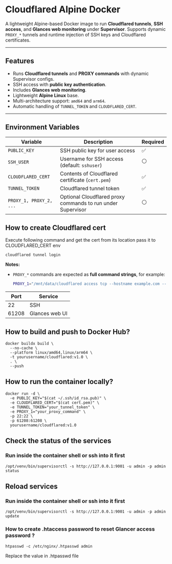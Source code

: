 # Cloudflared Alpine Docker

A lightweight Alpine-based Docker image to run **Cloudflared tunnels**, **SSH access**, and **Glances web monitoring** under **Supervisor**. Supports dynamic `PROXY_*` tunnels and runtime injection of SSH keys and Cloudflared certificates.

---

## Features

- Runs **Cloudflared tunnels** and **PROXY commands** with dynamic Supervisor configs.
- SSH access with **public key authentication**.
- Includes **Glances web monitoring**.
- Lightweight **Alpine Linux** base.
- Multi-architecture support: `amd64` and `arm64`.
- Automatic handling of `TUNNEL_TOKEN` and `CLOUDFLARED_CERT`.

---

## Environment Variables

| Variable                | Description                                                 | Required |
| ----------------------- | ----------------------------------------------------------- | -------- |
| `PUBLIC_KEY`            | SSH public key for user access                              | ✅       |
| `SSH_USER`              | Username for SSH access (default: `sshuser`)                | ⚪       |
| `CLOUDFLARED_CERT`      | Contents of Cloudflared certificate (`cert.pem`)            | ✅       |
| `TUNNEL_TOKEN`          | Cloudflared tunnel token                                    | ✅       |
| `PROXY_1, PROXY_2, ...` | Optional Cloudflared proxy commands to run under Supervisor | ⚪       |

## How to create Cloudflared cert

Execute following command and get the cert from its location pass it to CLOUDFLARED_CERT env

```
cloudflared tunnel login
```

**Notes:**

- `PROXY_*` commands are expected as **full command strings**, for example:
  ```bash
  PROXY_1="/mnt/data/cloudflared access tcp --hostname example.com --destination tcp://web:22 --listener localhost:2222"
  ```

| Port  | Service        |
| ----- | -------------- |
| 22    | SSH            |
| 61208 | Glances web UI |

## How to build and push to Docker Hub?

```
docker buildx build \
  --no-cache \
  --platform linux/amd64,linux/arm64 \
  -t yourusername/cloudflared:v1.0 \
  . \
  --push
```

## How to run the container locally?

```
docker run -d \
  -e PUBLIC_KEY="$(cat ~/.ssh/id_rsa.pub)" \
  -e CLOUDFLARED_CERT="$(cat cert.pem)" \
  -e TUNNEL_TOKEN="your_tunnel_token" \
  -e PROXY_1="your_proxy_command" \
  -p 22:22 \
  -p 61208:61208 \
  yourusername/cloudflared:v1.0

```

## Check the status of the services

### Run inside the container shell or ssh into it first

```
/opt/venv/bin/supervisorctl -s http://127.0.0.1:9001 -u admin -p admin status

```

## Reload services

### Run inside the container shell or ssh into it first

```
/opt/venv/bin/supervisorctl -s http://127.0.0.1:9001 -u admin -p admin update

```

### How to create .htaccess password to reset Glancer access password ?

```
htpasswd -c /etc/nginx/.htpasswd admin

```

Replace the value in .htpasswd file
